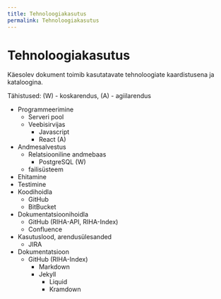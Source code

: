 ```yaml
---
title: Tehnoloogiakasutus
permalink: Tehnoloogiakasutus
---
```


# Tehnoloogiakasutus

Käesolev dokument toimib kasutatavate tehnoloogiate kaardistusena ja kataloogina.

Tähistused: (W) - koskarendus, (A) - agiilarendus

- Programmeerimine
  - Serveri pool
  - Veebisirvijas
    - Javascript
    - React (A)
- Andmesalvestus
  - Relatsiooniline andmebaas
    - PostgreSQL (W)
  - failisüsteem  
- Ehitamine
- Testimine
- Koodihoidla
  - GitHub
  - BitBucket
- Dokumentatsioonihoidla
  - GitHub (RIHA-API, RIHA-Index)
  - Confluence
- Kasutuslood, arendusülesanded
  - JIRA    
- Dokumentatsioon
  - GitHub  (RIHA-Index)
    - Markdown
    - Jekyll
      - Liquid
      - Kramdown

